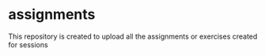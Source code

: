 # assignments
This repository is created to upload all the assignments or exercises created for sessions
